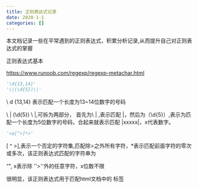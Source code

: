 ```yaml
---
title: 正则表达式记录
date: 2020-1-1
categories: []
---
```


本文档记录一些在平常遇到的正则表达式，积累分析记录,从而提升自己对正则表达式的掌握

正则表达式基本

https://www.runoob.com/regexp/regexp-metachar.html



<!-- more -->



```python
'\d{13,14}' 
'\|(\d{5})\|'
```

\ d {13,14}  表示匹配一个长度为13~14位数字的号码

\ |  (\d{5}) \ |,可拆为两部分， 首先为\ | ,表示匹配 |，然后为（\d{5}）,表示为匹配一个长度为5位数字的号码，合起来就表示匹配 |xxxxx|，x代表数字。







```python
'<a[^>]*>'
```



 [ ^ >],表示一个否定的字符集,匹配除>之外所有字符，*表示匹配前面字符的零次或多次，该正则表达式匹配的字符串为

“<axxxxxxxxxxxxxxxxxxx>", x表示除 ''>''外的任意字符，x位数不限

很明显，该正则表达式用于匹配html文档中的 <a> 标签



  